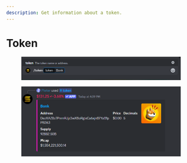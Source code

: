 ```yaml
---
description: Get information about a token.
---
```


# Token

<figure><img src="../.gitbook/assets/image (12).png" alt=""><figcaption></figcaption></figure>

<figure><img src="../.gitbook/assets/image (10).png" alt=""><figcaption></figcaption></figure>
